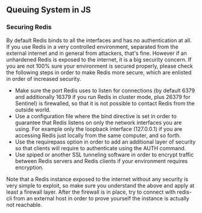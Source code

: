 ## Queuing System in JS

### Securing Redis
By default Redis binds to all the interfaces and has no authentication at all. If you use Redis in a very controlled environment, separated from the external internet and in general from attackers, that's fine. However if an unhardened Redis is exposed to the internet, it is a big security concern. If you are not 100% sure your environment is secured properly, please check the following steps in order to make Redis more secure, which are enlisted in order of increased security.

- Make sure the port Redis uses to listen for connections (by default 6379 and additionally 16379 if you run Redis in cluster mode, plus 26379 for Sentinel) is firewalled, so that it is not possible to contact Redis from the outside world.
- Use a configuration file where the bind directive is set in order to guarantee that Redis listens on only the network interfaces you are using. For example only the loopback interface (127.0.0.1) if you are accessing Redis just locally from the same computer, and so forth.
- Use the requirepass option in order to add an additional layer of security so that clients will require to authenticate using the AUTH command.
- Use spiped or another SSL tunneling software in order to encrypt traffic between Redis servers and Redis clients if your environment requires encryption.

Note that a Redis instance exposed to the internet without any security is very simple to exploit, so make sure you understand the above and apply at least a firewall layer. After the firewall is in place, try to connect with redis-cli from an external host in order to prove yourself the instance is actually not reachable.
